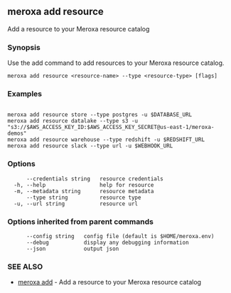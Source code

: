 ## meroxa add resource

Add a resource to your Meroxa resource catalog

### Synopsis

Use the add command to add resources to your Meroxa resource catalog.

```
meroxa add resource <resource-name> --type <resource-type> [flags]
```

### Examples

```

meroxa add resource store --type postgres -u $DATABASE_URL
meroxa add resource datalake --type s3 -u "s3://$AWS_ACCESS_KEY_ID:$AWS_ACCESS_KEY_SECRET@us-east-1/meroxa-demos"
meroxa add resource warehouse --type redshift -u $REDSHIFT_URL
meroxa add resource slack --type url -u $WEBHOOK_URL

```

### Options

```
      --credentials string   resource credentials
  -h, --help                 help for resource
  -m, --metadata string      resource metadata
      --type string          resource type
  -u, --url string           resource url
```

### Options inherited from parent commands

```
      --config string   config file (default is $HOME/meroxa.env)
      --debug           display any debugging information
      --json            output json
```

### SEE ALSO

* [meroxa add](meroxa_add.md)	 - Add a resource to your Meroxa resource catalog

